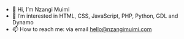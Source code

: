 - 👋 Hi, I’m Nzangi Muimi
- 👀 I’m interested in HTML, CSS, JavaScript, PHP, Python, GDL and Dynamo
- 📫 How to reach me: via email hello@nzangimuimi.com

<!---
Muimi81/Muimi81 is a ✨ special ✨ repository because its `README.md` (this file) appears on your GitHub profile.
You can click the Preview link to take a look at your changes.
--->
